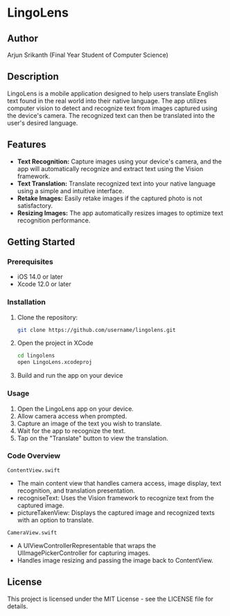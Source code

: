# LingoLens

## Author
Arjun Srikanth (Final Year Student of Computer Science)

## Description
LingoLens is a mobile application designed to help users translate English text found in the real world into their native language. The app utilizes computer vision to detect and recognize text from images captured using the device's camera. The recognized text can then be translated into the user's desired language.

## Features

- **Text Recognition:** Capture images using your device's camera, and the app will automatically recognize and extract text using the Vision framework.
- **Text Translation:** Translate recognized text into your native language using a simple and intuitive interface.
- **Retake Images:** Easily retake images if the captured photo is not satisfactory.
- **Resizing Images:** The app automatically resizes images to optimize text recognition performance.

## Getting Started

### Prerequisites

- iOS 14.0 or later
- Xcode 12.0 or later

### Installation

1. Clone the repository:

   ```bash
   git clone https://github.com/username/lingolens.git
   ```
2. Open the project in XCode

   ```bash
   cd lingolens
   open LingoLens.xcodeproj
   ```

3. Build and run the app on your device

### Usage

1. Open the LingoLens app on your device.
2. Allow camera access when prompted.
3. Capture an image of the text you wish to translate.
4. Wait for the app to recognize the text.
5. Tap on the "Translate" button to view the translation.

### Code Overview

`ContentView.swift`
- The main content view that handles camera access, image display, text recognition, and translation presentation.
- recogniseText: Uses the Vision framework to recognize text from the captured image.
- pictureTakenView: Displays the captured image and recognized texts with an option to translate.

`CameraView.swift`
- A UIViewControllerRepresentable that wraps the UIImagePickerController for capturing images.
- Handles image resizing and passing the image back to ContentView.

## License
This project is licensed under the MIT License - see the LICENSE file for details.
